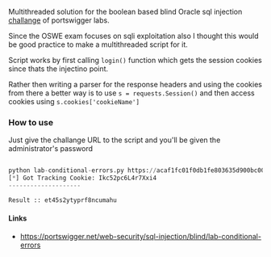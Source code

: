 Multithreaded solution for the boolean based blind Oracle sql injection [challange](https://portswigger.net/web-security/sql-injection/blind/lab-conditional-errors) of portswigger labs.

Since the OSWE exam focuses on sqli exploitation also I thought this would be good practice to make a multithreaded script for it. 

Script works by first calling `login()` function which gets the session cookies since thats the injectino point. 

Rather then writing a parser for the response headers and using the cookies from there a better way is to use `s = requests.Session()` and then access cookies using `s.cookies['cookieName']` 


### How to use
Just give the challange URL to the script and you'll be given the administrator's password

```python

python lab-conditional-errors.py https://acaf1fc01f0db1fe803635d900bc00f1.web-security-academy.net/
[*] Got Tracking Cookie: Ikc52pc6L4r7Xxi4
--------------------

Result :: et45s2ytyprf8ncumahu
``` 

#### Links
- https://portswigger.net/web-security/sql-injection/blind/lab-conditional-errors